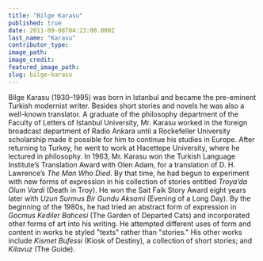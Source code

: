 ```yaml
---
title: "Bilge Karasu"
published: true
date: 2011-09-08T04:23:00.000Z
last_name: "Karasu"
contributor_type:
image_path:
image_credit:
featured_image_path:
slug: bilge-karasu
---
```


Bilge Karasu (1930–1995) was born in Istanbul and became the pre-eminent Turkish modernist writer. Besides short stories and novels he was also a well-known translator. A graduate of the philosophy department of the Faculty of Letters of Istanbul University, Mr. Karasu worked in the foreign broadcast department of Radio Ankara until a Rockefeller University scholarship made it possible for him to continue his studies in Europe. After returning to Turkey, he went to work at Hacettepe University, where he lectured in philosophy. In 1963, Mr. Karasu won the Turkish Language Institute’s Translation Award with Olen Adam, for a translation of D. H. Lawrence’s _The Man Who Died_. By that time, he had begun to experiment with new forms of expression in his collection of stories entitled _Troya’da Olum Vardi_ (Death in Troy). He won the Sait Faik Story Award eight years later with _Uzun Surmus Bir Gundu Aksami_ (Evening of a Long Day). By the beginning of the 1980s, he had tried an abstract form of expression in _Gocmus Kediler Bahcesi_ (The Garden of Departed Cats) and incorporated other forms of art into his writing. He attempted different uses of form and content in works he styled "texts" rather than "stories." His other works include _Kismet Bufessi_ (Kiosk of Destiny), a collection of short stories; and _Kilavuz_ (The Guide).

